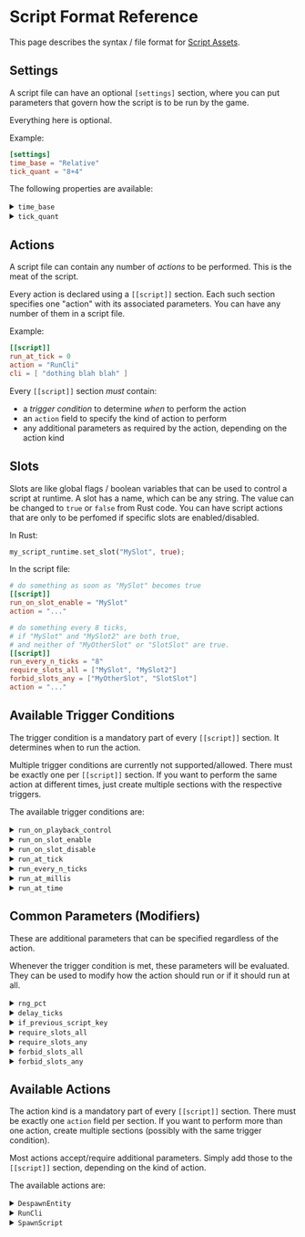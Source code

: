 # Script Format Reference

This page describes the syntax / file format for [Script Assets](./script.md).

## Settings

A script file can have an optional `[settings]` section, where you can put
parameters that govern how the script is to be run by the game.

Everything here is optional.

Example:

```toml
[settings]
time_base = "Relative"
tick_quant = "8+4"
```

The following properties are available:

<details>
  <summary>
  <code>time_base</code>
  </summary>

Configures the "time zero" point. From when does the script begin counting time?

 - `Relative`: from the moment it is spawned (default)
 - `Level`: from the moment the current level was loaded
 - `Startup`: from app startup

This allows you to use scripts for "global" behavior, which should be tied to
the level or the entire app runtime. Could be useful for background events.

The script will "catch up" on any missed time after it is spawned. For example,
if you spawn a script with `time_base = "Level"` long after the level has been
loaded, any non-periodic actions in the script that should have happened in the
time before the script was spawned will be performed at the first tick when the
script runs.

</details>

<details>
  <summary>
  <code>tick_quant</code>
  </summary>

Ensure the script time is quantized to a specific number of ticks. This is
useful when specific scripts must run aligned to specific time intervals.

For example, `"8+4"` means that the script is only allowed to start on a tick
number that is a multiple of 8, offset/delayed by 4 ticks.

</details>

## Actions

A script file can contain any number of *actions* to be performed. This is the
meat of the script.

Every action is declared using a `[[script]]` section. Each such section
specifies one "action" with its associated parameters. You can have any number
of them in a script file.

Example:

```toml
[[script]]
run_at_tick = 0
action = "RunCli"
cli = [ "dothing blah blah" ]
```

Every `[[script]]` section *must* contain:

 - a *trigger condition* to determine *when* to perform the action
 - an `action` field to specify the kind of action to perform
 - any additional parameters as required by the action, depending on the action kind

## Slots

Slots are like global flags / boolean variables that can be used to control
a script at runtime. A slot has a name, which can be any string. The
value can be changed to `true` or `false` from Rust code. You can have script
actions that are only to be perfomed if specific slots are enabled/disabled.

In Rust:

```rust
my_script_runtime.set_slot("MySlot", true);
```

In the script file:

```toml
# do something as soon as "MySlot" becomes true
[[script]]
run_on_slot_enable = "MySlot"
action = "..."

# do something every 8 ticks,
# if "MySlot" and "MySlot2" are both true,
# and neither of "MyOtherSlot" or "SlotSlot" are true.
[[script]]
run_every_n_ticks = "8"
require_slots_all = ["MySlot", "MySlot2"]
forbid_slots_any = ["MyOtherSlot", "SlotSlot"]
action = "..."
```

## Available Trigger Conditions

The trigger condition is a mandatory part of every `[[script]]` section. It
determines when to run the action.

Multiple trigger conditions are currently not supported/allowed. There must be
exactly one per `[[script]]` section. If you want to perform the same action
at different times, just create multiple sections with the respective triggers.

The available trigger conditions are:

<details>
  <summary>
  <code>run_on_playback_control</code>
  </summary>

Example:

```toml
[[script]]
run_on_playback_control = "Stop"
action = "..."
```

Run the action at a special point in the script's playback lifecycle.
This is useful for performing initialization when the script starts and
cleanup when the script stops.

The available values are:
 - `"Start"`: whenever the current script asset is played (switched to)
 - `"Stop"`: whenever the current script stops playing (incl. when switching to another script)

</details>

<details>
  <summary>
  <code>run_on_slot_enable</code>
  </summary>

Example:

```toml
[[script]]
run_on_slot_enable = "MySlot"
action = "..."
```

Run the action whenever a specific *slot* is set to `true`.

This allows Rust code, etc., to control the script.

</details>

<details>
  <summary>
  <code>run_on_slot_disable</code>
  </summary>

Example:

```toml
[[script]]
run_on_slot_disable = "MySlot"
action = "..."
```

Run the action whenever a specific *slot* is set to `false`.

This allows Rust code, etc., to control the script.

</details>

<details>
  <summary>
  <code>run_at_tick</code>
  </summary>

Example:

```toml
[[script]]
run_at_tick = 96
action = "..."
```

Run the action once, on the given tick number.

Tick numbers count from the start of the script. May be affected by script settings.

</details>

<details>
  <summary>
  <code>run_every_n_ticks</code>
  </summary>

Example:

```toml
[[script]]
run_every_n_ticks = "16"
action = "..."

[[script]]
run_every_n_ticks = "12+8"
action = "..."
```

Run the action periodically, quantized to the given TickQuant value.

In the example above:
 - the first action will run on ticks 0, 16, 32, 48, 64, 80, ...
 - the second action will run on ticks 8, 20, 32, 44, 56, 68 ...

Does not catch up on missed time (if the `time_base` setting is not `Relative`).

</details>

<details>
  <summary>
  <code>run_at_millis</code>
  </summary>

Example:

```toml
[[script]]
run_at_millis = 250
action = "..."
```

Run the action once, after the given number of milliseconds have elapsed.

Time is counted from the start of the script. Affected by the `time_base` setting.

</details>

<details>
  <summary>
  <code>run_at_time</code>
  </summary>

Example:

```toml
[[script]]
run_at_time = "1:13:17.315"
action = "..."
```

Run the action once, after the given amount of time has elapsed.

Time is counted from the start of the script. Affected by the `time_base` setting.

The syntax for the time allows you to specify: hours, minutes, seconds, fraction
of the second. Everything except for the seconds is optional. Minutes/seconds
over 60 are accepted. Leading zeros are optional.

Examples:
 - `"10"`: 10 seconds
 - `"5:00"`: 5 minutes
 - `1:00:05`: 1 hour, 5 seconds
 - `1:7:5.25`: 1 hour, 7 minutes, 5.25 seconds
 - `5:80`: 5 minutes + 80 seconds (effectively the same as `"6:20"`)

</details>

## Common Parameters (Modifiers)

These are additional parameters that can be specified regardless of the action.

Whenever the trigger condition is met, these parameters will be evaluated. They
can be used to modify how the action should run or if it should run at all.

<details>
  <summary>
  <code>rng_pct</code>
  </summary>

Example:

```toml
# At 5 minutes, there is a 15% chance of something happening
[[script]]
run_at_time = "5:00"
rng_pct = 15
action = "..."

# Every 360 ticks, there is a 50% chance of something happening
[[script]]
run_every_n_ticks = "360"
rng_pct = 50
```

Adds an element of randomness. Set the probability of whether the action should be run.

The value should be a number between `0.0` and `100.0`, indicating a percentage.

</details>

<details>
  <summary>
  <code>delay_ticks</code>
  </summary>

Example:

```toml
# do something 5 ticks after "MySlot" becomes true
[[script]]
run_on_slot_enable = "MySlot"
delay_ticks = 5
action = "..."
```

Delays the action to happen a certain number of tick later, after the trigger
condition is hit.

</details>

<details>
  <summary>
  <code>if_previous_script_key</code>
  </summary>

Example:

```toml
# do something special on startup but only if
# transitioning from "player.behavior.special"
[[script]]
run_on_playback_control = "Start"
if_previous_script_key = "player.behavior.special"
action = "..."
```

Only performs the action if a specific other script was running before this one.

This parameter allows you to implement special transitions, by making the current
script behave differently (perform different actions) depending on what
script preceded it.

</details>

<details>
  <summary>
  <code>require_slots_all</code>
  </summary>

Example:

```toml
# do something at the 5-minute-mark, but only if
# the "ExtraDifficulty" and "FirstVisit" slots are set
[[script]]
run_at_time = "5:00"
require_slots_all = ["ExtraDifficulty", "FirstVisit"]
action = "..."
```

Checks the values of the specified slots and only performs the action if
all of them are `true`.

</details>

<details>
  <summary>
  <code>require_slots_any</code>
  </summary>

Example:

```toml
# do something at the 5-minute-mark, but only if
# either "FullHealth" or "HealingAvailable" slots are set
[[script]]
run_at_time = "5:00"
require_slots_any = ["FullHealth", "HealingAvailable"]
action = "..."
```

Checks the values of the specified slots and only performs the action if
at least one them is `true`.

</details>

<details>
  <summary>
  <code>forbid_slots_all</code>
  </summary>

Example:

```toml
# do something at the 5-minute-mark, but only if
# "FullHealth" and "HealingAvailable" slots are both false
[[script]]
run_at_time = "5:00"
forbid_slots_all = ["FullHealth", "HealingAvailable"]
action = "..."
```

Checks the values of the specified slots and only performs the action if
all of them are `false`.

</details>

<details>
  <summary>
  <code>forbid_slots_any</code>
  </summary>

Example:

```toml
# do something at the 5-minute-mark, but only if
# neither of "BossDefeated" or "FirstVisit" slots are set
[[script]]
run_at_time = "5:00"
forbid_slots_any = ["BossDefeated", "FirstVisit"]
action = "..."
```

Checks the values of the specified slots and does not perform the action if
any of them is `true`.

</details>

## Available Actions

The action kind is a mandatory part of every `[[script]]` section. There must be
exactly one `action` field per section. If you want to perform more than one
action, create multiple sections (possibly with the same trigger condition).

Most actions accept/require additional parameters. Simply add those to the
`[[script]]` section, depending on the kind of action.

The available actions are:

<details>
  <summary>
  <code>DespawnEntity</code>
  </summary>

Example:

```toml
[[script]]
action = "DespawnEntity"

[[script]]
action = "DespawnEntity"
label = "mythingies"
```

If the `label` field is not present, despawns the current entity (the one
hosting the script). This will cause the script to be terminated.

If the `label` field is present, will use the [`EntityLabels`] resource to find
all entities with the given label string and despawn them.

</details>

<details>
  <summary>
  <code>RunCli</code>
  </summary>

Example:

```toml
[[script]]
action = "RunCli"
cli = [
  "hello",
]
```

Runs one or more [CLI commands](./cli-ref.md), just like you can do manually
from the [dev console](./cli.md).

Requires the `cli` field, which is a list of CLI strings to evaluate.

All of them will run on the same tick / script update, in order.

</details>

<details>
  <summary>
  <code>SpawnScript</code>
  </summary>

Example:

```toml
[[script]]
action = "SpawnScript"
asset_key = "script.asset.key"
```

Runs the given script asset. Will create a new Bevy entity for it.

</details>

[`EntityLabels`]: https://theseekergame.github.io/api/theseeker_engine/script/label/struct.EntityLabels.html
